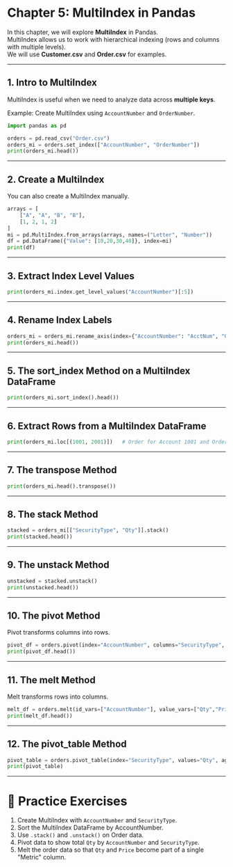 # Chapter 5: MultiIndex in Pandas

In this chapter, we will explore **MultiIndex** in Pandas.  
MultiIndex allows us to work with hierarchical indexing (rows and columns with multiple levels).  
We will use **Customer.csv** and **Order.csv** for examples.

---

## 1. Intro to MultiIndex

MultiIndex is useful when we need to analyze data across **multiple keys**.

Example: Create MultiIndex using `AccountNumber` and `OrderNumber`.

```python
import pandas as pd

orders = pd.read_csv("Order.csv")
orders_mi = orders.set_index(["AccountNumber", "OrderNumber"])
print(orders_mi.head())
```

---

## 2. Create a MultiIndex

You can also create a MultiIndex manually.

```python
arrays = [
    ["A", "A", "B", "B"],
    [1, 2, 1, 2]
]
mi = pd.MultiIndex.from_arrays(arrays, names=("Letter", "Number"))
df = pd.DataFrame({"Value": [10,20,30,40]}, index=mi)
print(df)
```

---

## 3. Extract Index Level Values

```python
print(orders_mi.index.get_level_values("AccountNumber")[:5])
```

---

## 4. Rename Index Labels

```python
orders_mi = orders_mi.rename_axis(index={"AccountNumber": "AcctNum", "OrderNumber": "OrdNum"})
print(orders_mi.head())
```

---

## 5. The sort_index Method on a MultiIndex DataFrame

```python
print(orders_mi.sort_index().head())
```

---

## 6. Extract Rows from a MultiIndex DataFrame

```python
print(orders_mi.loc[(1001, 2001)])   # Order for Account 1001 and Order 2001
```

---

## 7. The transpose Method

```python
print(orders_mi.head().transpose())
```

---

## 8. The stack Method

```python
stacked = orders_mi[["SecurityType", "Qty"]].stack()
print(stacked.head())
```

---

## 9. The unstack Method

```python
unstacked = stacked.unstack()
print(unstacked.head())
```

---

## 10. The pivot Method

Pivot transforms columns into rows.

```python
pivot_df = orders.pivot(index="AccountNumber", columns="SecurityType", values="Qty")
print(pivot_df.head())
```

---

## 11. The melt Method

Melt transforms rows into columns.

```python
melt_df = orders.melt(id_vars=["AccountNumber"], value_vars=["Qty","Price"], var_name="Metric", value_name="Value")
print(melt_df.head())
```

---

## 12. The pivot_table Method

```python
pivot_table = orders.pivot_table(index="SecurityType", values="Qty", aggfunc="sum")
print(pivot_table)
```

---

# 📝 Practice Exercises

1. Create MultiIndex with `AccountNumber` and `SecurityType`.  
2. Sort the MultiIndex DataFrame by AccountNumber.  
3. Use `.stack()` and `.unstack()` on Order data.  
4. Pivot data to show total `Qty` by `AccountNumber` and `SecurityType`.  
5. Melt the order data so that `Qty` and `Price` become part of a single "Metric" column.  
